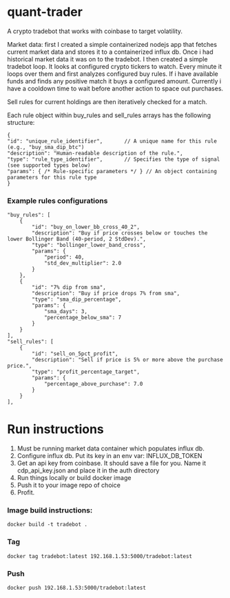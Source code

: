 # quant-trader
A crypto tradebot that works with coinbase to target volatility.

Market data: first I created a simple containerized nodejs app that fetches current market data and stores it to a containerized influx db. 
Once i had historical market data it was on to the tradebot.
I then created a simple tradebot loop. It looks at configured crypto tickers to watch. Every minute it loops over them and first analyzes configured buy rules. If i have available funds and finds any positive match it buys a configured amount. Currently i have a cooldown time to wait before another action to space out purchases.

Sell rules for current holdings are then iteratively checked for a match.

Each rule object within buy_rules and sell_rules arrays has the following structure:

```
{
"id": "unique_rule_identifier",       // A unique name for this rule (e.g., "buy_sma_dip_btc")
"description": "Human-readable description of the rule.",
"type": "rule_type_identifier",       // Specifies the type of signal (see supported types below)
"params": { /* Rule-specific parameters */ } // An object containing parameters for this rule type
}
```

### Example rules configurations
```
"buy_rules": [
    {
        "id": "buy_on_lower_bb_cross_40_2",
        "description": "Buy if price crosses below or touches the lower Bollinger Band (40-period, 2 StdDev).",
        "type": "bollinger_lower_band_cross",
        "params": {
            "period": 40,
            "std_dev_multiplier": 2.0
        }
    },
    {
        "id": "7% dip from sma",
        "description": "Buy if price drops 7% from sma",
        "type": "sma_dip_percentage",
        "params": {
            "sma_days": 3,
            "percentage_below_sma": 7
        }
    }
],
"sell_rules": [
    {
        "id": "sell_on_5pct_profit",
        "description": "Sell if price is 5% or more above the purchase price.",
        "type": "profit_percentage_target",
        "params": {
            "percentage_above_purchase": 7.0
        }
    }
],
```

# Run instructions
1)  Must be running market data container which populates influx db.
2) Configure influx db. Put its key in an env var: INFLUX_DB_TOKEN
3) Get an api key from coinbase. It should save a file for you. Name it cdp_api_key.json and place it in the auth directory
4) Run things locally or build docker image
5) Push it to your image repo of choice
6) Profit.

### Image build instructions:
```docker build -t tradebot .```

### Tag
```docker tag tradebot:latest 192.168.1.53:5000/tradebot:latest```

### Push
```docker push 192.168.1.53:5000/tradebot:latest```
